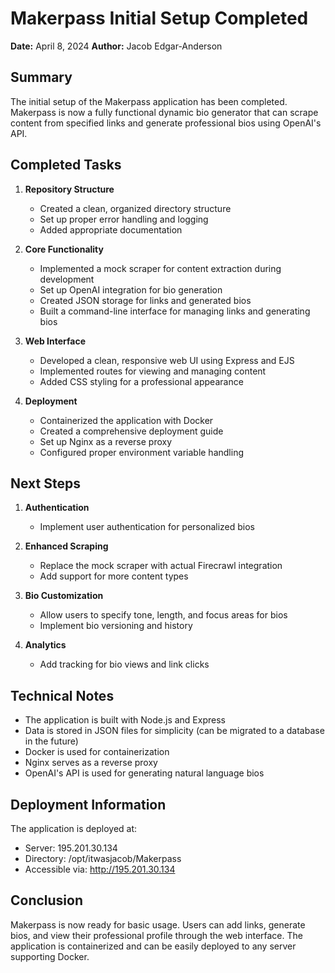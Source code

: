 # Makerpass Initial Setup Completed

**Date:** April 8, 2024
**Author:** Jacob Edgar-Anderson

## Summary

The initial setup of the Makerpass application has been completed. Makerpass is now a fully functional dynamic bio generator that can scrape content from specified links and generate professional bios using OpenAI's API.

## Completed Tasks

1. **Repository Structure**
   - Created a clean, organized directory structure
   - Set up proper error handling and logging
   - Added appropriate documentation

2. **Core Functionality**
   - Implemented a mock scraper for content extraction during development
   - Set up OpenAI integration for bio generation
   - Created JSON storage for links and generated bios
   - Built a command-line interface for managing links and generating bios

3. **Web Interface**
   - Developed a clean, responsive web UI using Express and EJS
   - Implemented routes for viewing and managing content
   - Added CSS styling for a professional appearance

4. **Deployment**
   - Containerized the application with Docker
   - Created a comprehensive deployment guide
   - Set up Nginx as a reverse proxy
   - Configured proper environment variable handling

## Next Steps

1. **Authentication**
   - Implement user authentication for personalized bios
   
2. **Enhanced Scraping**
   - Replace the mock scraper with actual Firecrawl integration
   - Add support for more content types

3. **Bio Customization**
   - Allow users to specify tone, length, and focus areas for bios
   - Implement bio versioning and history

4. **Analytics**
   - Add tracking for bio views and link clicks

## Technical Notes

- The application is built with Node.js and Express
- Data is stored in JSON files for simplicity (can be migrated to a database in the future)
- Docker is used for containerization
- Nginx serves as a reverse proxy
- OpenAI's API is used for generating natural language bios

## Deployment Information

The application is deployed at:
- Server: 195.201.30.134
- Directory: /opt/itwasjacob/Makerpass
- Accessible via: http://195.201.30.134

## Conclusion

Makerpass is now ready for basic usage. Users can add links, generate bios, and view their professional profile through the web interface. The application is containerized and can be easily deployed to any server supporting Docker. 